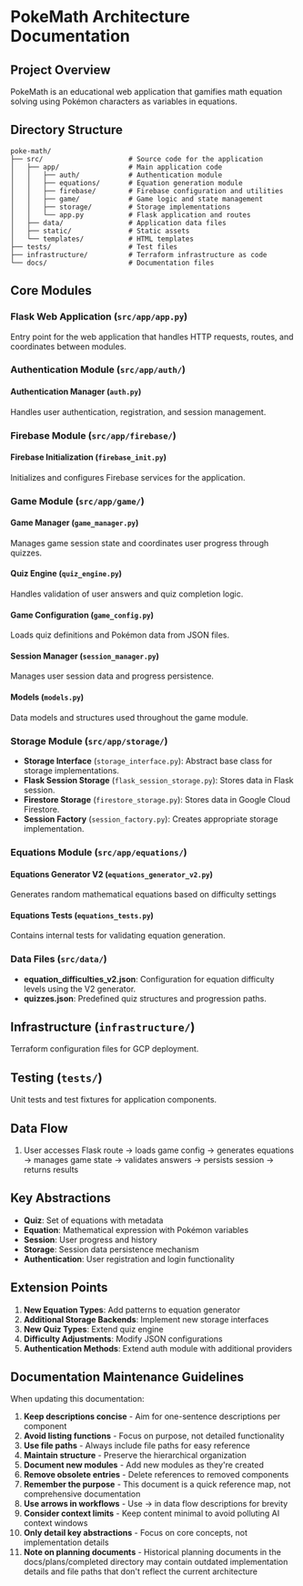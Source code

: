 # PokeMath Architecture Documentation

## Project Overview

PokeMath is an educational web application that gamifies math equation solving using Pokémon characters as variables in equations.

## Directory Structure

```
poke-math/
├── src/                     # Source code for the application
│   ├── app/                 # Main application code
│   │   ├── auth/            # Authentication module
│   │   ├── equations/       # Equation generation module
│   │   ├── firebase/        # Firebase configuration and utilities
│   │   ├── game/            # Game logic and state management
│   │   ├── storage/         # Storage implementations
│   │   └── app.py           # Flask application and routes
│   ├── data/                # Application data files
│   ├── static/              # Static assets
│   └── templates/           # HTML templates
├── tests/                   # Test files
├── infrastructure/          # Terraform infrastructure as code
└── docs/                    # Documentation files
```

## Core Modules

### Flask Web Application (`src/app/app.py`)
Entry point for the web application that handles HTTP requests, routes, and coordinates between modules.

### Authentication Module (`src/app/auth/`)

#### Authentication Manager (`auth.py`)
Handles user authentication, registration, and session management.

### Firebase Module (`src/app/firebase/`)

#### Firebase Initialization (`firebase_init.py`)
Initializes and configures Firebase services for the application.

### Game Module (`src/app/game/`)

#### Game Manager (`game_manager.py`)
Manages game session state and coordinates user progress through quizzes.

#### Quiz Engine (`quiz_engine.py`)
Handles validation of user answers and quiz completion logic.

#### Game Configuration (`game_config.py`)
Loads quiz definitions and Pokémon data from JSON files.

#### Session Manager (`session_manager.py`)
Manages user session data and progress persistence.

#### Models (`models.py`)
Data models and structures used throughout the game module.

### Storage Module (`src/app/storage/`)

- **Storage Interface** (`storage_interface.py`): Abstract base class for storage implementations.
- **Flask Session Storage** (`flask_session_storage.py`): Stores data in Flask session.
- **Firestore Storage** (`firestore_storage.py`): Stores data in Google Cloud Firestore.
- **Session Factory** (`session_factory.py`): Creates appropriate storage implementation.

### Equations Module (`src/app/equations/`)

#### Equations Generator V2 (`equations_generator_v2.py`)
Generates random mathematical equations based on difficulty settings

#### Equations Tests (`equations_tests.py`)
Contains internal tests for validating equation generation.

### Data Files (`src/data/`)

- **equation_difficulties_v2.json**: Configuration for equation difficulty levels using the V2 generator.
- **quizzes.json**: Predefined quiz structures and progression paths.

## Infrastructure (`infrastructure/`)
Terraform configuration files for GCP deployment.

## Testing (`tests/`)
Unit tests and test fixtures for application components.

## Data Flow

1. User accesses Flask route → loads game config → generates equations → manages game state → validates answers → persists session → returns results

## Key Abstractions

- **Quiz**: Set of equations with metadata
- **Equation**: Mathematical expression with Pokémon variables
- **Session**: User progress and history
- **Storage**: Session data persistence mechanism
- **Authentication**: User registration and login functionality

## Extension Points

1. **New Equation Types**: Add patterns to equation generator
2. **Additional Storage Backends**: Implement new storage interfaces
3. **New Quiz Types**: Extend quiz engine
4. **Difficulty Adjustments**: Modify JSON configurations 
5. **Authentication Methods**: Extend auth module with additional providers

## Documentation Maintenance Guidelines

When updating this documentation:

1. **Keep descriptions concise** - Aim for one-sentence descriptions per component
2. **Avoid listing functions** - Focus on purpose, not detailed functionality
3. **Use file paths** - Always include file paths for easy reference
4. **Maintain structure** - Preserve the hierarchical organization
5. **Document new modules** - Add new modules as they're created
6. **Remove obsolete entries** - Delete references to removed components
7. **Remember the purpose** - This document is a quick reference map, not comprehensive documentation
8. **Use arrows in workflows** - Use → in data flow descriptions for brevity
9. **Consider context limits** - Keep content minimal to avoid polluting AI context windows
10. **Only detail key abstractions** - Focus on core concepts, not implementation details 
11. **Note on planning documents** - Historical planning documents in the docs/plans/completed directory may contain outdated implementation details and file paths that don't reflect the current architecture 